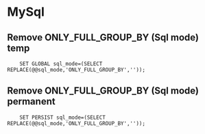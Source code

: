 # MySql

## Remove ONLY_FULL_GROUP_BY (Sql mode) temp

```mysql
	SET GLOBAL sql_mode=(SELECT REPLACE(@@sql_mode,'ONLY_FULL_GROUP_BY',''));

```

## Remove ONLY_FULL_GROUP_BY (Sql mode) permanent


```mysql
	SET PERSIST sql_mode=(SELECT REPLACE(@@sql_mode,'ONLY_FULL_GROUP_BY',''));

```


